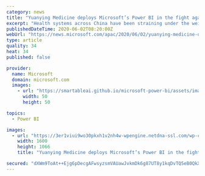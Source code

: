 ```yaml
---
category: news
title: "Yuanying Medicine deploys Microsoft’s Power BI in the fight against COVID-19"
excerpt: "Health systems across China have been straining under the weight of the coronavirus pandemic. That is not only due to the surge in patients and shortages of medical supplies, but also because of limited IT capabilities — especially when it comes to data analysis."
publishedDateTime: 2020-06-02T08:20:00Z
webUrl: "https://news.microsoft.com/apac/2020/06/02/yuanying-medicine-deploys-microsofts-power-bi-in-the-fight-against-covid-19/"
type: article
quality: 34
heat: 34
published: false

provider:
  name: Microsoft
  domain: microsoft.com
  images:
    - url: "https://smartableai.github.io/microsoft-power-bi/assets/images/organizations/microsoft.com-50x50.jpg"
      width: 50
      height: 50

topics:
  - Power BI

images:
  - url: "https://3er1viui9wo30pkxh1v2nh4w-wpengine.netdna-ssl.com/wp-content/uploads/prod/sites/43/2020/05/coronavirus-4910360_1920-1600x1066.jpg"
    width: 1600
    height: 1066
    title: "Yuanying Medicine deploys Microsoft’s Power BI in the fight against COVID-19"

secured: "dXWm9ToAt++Ejg6pDecgAFwsyzsmVAUawJvkmDk6g87UT8y1kqDvTQ5eB0QkXcR5vc3sWBdKEnH0+CBDnAttzUhqkvJubRWVKhUIYW8AYJnHOoECUw3rzEI3O2nf6PhbPxV3WYSsOfUzPqOjt//3nJHgRDnpoMXSDfbMILT1oVGa1Wv0Z3P1frr61o4JleQTjYI1FUZZQTKzkVybOj2ppTESaKOeoqRK9EjZAcPAiJ45wzoM3xC/g3QU3NtvXvLfMcDj5tQKw/4GehSe35pgOGkl813Oo4FMx1nCsMeMxyKdVPrjSOVguzutEQt9DZiI;Z7k7AdH5vlSUnzUFg89b0g=="
---
```


